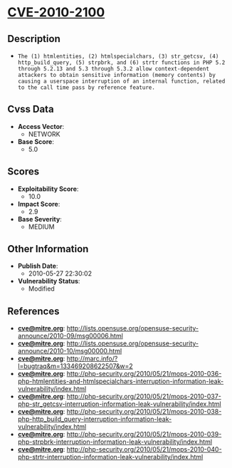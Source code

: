 
# [CVE-2010-2100](http://lists.opensuse.org/opensuse-security-announce/2010-09/msg00006.html)

## Description

- `The (1) htmlentities, (2) htmlspecialchars, (3) str_getcsv, (4) http_build_query, (5) strpbrk, and (6) strtr functions in PHP 5.2 through 5.2.13 and 5.3 through 5.3.2 allow context-dependent attackers to obtain sensitive information (memory contents) by causing a userspace interruption of an internal function, related to the call time pass by reference feature.`

## Cvss Data

- **Access Vector**:
  - NETWORK
- **Base Score**:
  - 5.0

## Scores

- **Exploitability Score**:
  - 10.0
- **Impact Score**:
  - 2.9
- **Base Severity**:
  - MEDIUM

## Other Information

- **Publish Date**:
  - 2010-05-27 22:30:02
- **Vulnerability Status**:
  - Modified

## References

- **cve@mitre.org**: http://lists.opensuse.org/opensuse-security-announce/2010-09/msg00006.html
- **cve@mitre.org**: http://lists.opensuse.org/opensuse-security-announce/2010-10/msg00000.html
- **cve@mitre.org**: http://marc.info/?l=bugtraq&m=133469208622507&w=2
- **cve@mitre.org**: http://php-security.org/2010/05/21/mops-2010-036-php-htmlentities-and-htmlspecialchars-interruption-information-leak-vulnerability/index.html
- **cve@mitre.org**: http://php-security.org/2010/05/21/mops-2010-037-php-str_getcsv-interruption-information-leak-vulnerability/index.html
- **cve@mitre.org**: http://php-security.org/2010/05/21/mops-2010-038-php-http_build_query-interruption-information-leak-vulnerability/index.html
- **cve@mitre.org**: http://php-security.org/2010/05/21/mops-2010-039-php-strpbrk-interruption-information-leak-vulnerability/index.html
- **cve@mitre.org**: http://php-security.org/2010/05/21/mops-2010-040-php-strtr-interruption-information-leak-vulnerability/index.html
